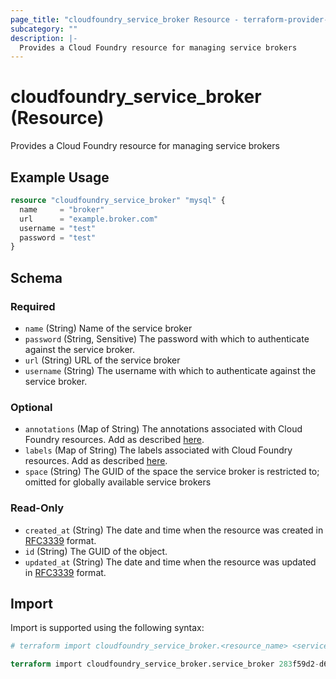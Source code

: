 ```yaml
---
page_title: "cloudfoundry_service_broker Resource - terraform-provider-cloudfoundry"
subcategory: ""
description: |-
  Provides a Cloud Foundry resource for managing service brokers
---
```


# cloudfoundry_service_broker (Resource)

Provides a Cloud Foundry resource for managing service brokers

## Example Usage

```terraform
resource "cloudfoundry_service_broker" "mysql" {
  name     = "broker"
  url      = "example.broker.com"
  username = "test"
  password = "test"
}
```

<!-- schema generated by tfplugindocs -->
## Schema

### Required

- `name` (String) Name of the service broker
- `password` (String, Sensitive) The password with which to authenticate against the service broker.
- `url` (String) URL of the service broker
- `username` (String) The username with which to authenticate against the service broker.

### Optional

- `annotations` (Map of String) The annotations associated with Cloud Foundry resources. Add as described [here](https://docs.cloudfoundry.org/adminguide/metadata.html#-view-metadata-for-an-object).
- `labels` (Map of String) The labels associated with Cloud Foundry resources. Add as described [here](https://docs.cloudfoundry.org/adminguide/metadata.html#-view-metadata-for-an-object).
- `space` (String) The GUID of the space the service broker is restricted to; omitted for globally available service brokers

### Read-Only

- `created_at` (String) The date and time when the resource was created in [RFC3339](https://www.ietf.org/rfc/rfc3339.txt) format.
- `id` (String) The GUID of the object.
- `updated_at` (String) The date and time when the resource was updated in [RFC3339](https://www.ietf.org/rfc/rfc3339.txt) format.

## Import

Import is supported using the following syntax:

```terraform
# terraform import cloudfoundry_service_broker.<resource_name> <service_broker_guid>

terraform import cloudfoundry_service_broker.service_broker 283f59d2-d660-45fb-9d96-b3e1aa92cfc7
```